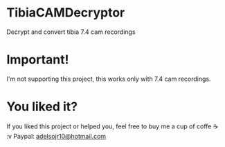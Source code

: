 # TibiaCAMDecryptor
 Decrypt and convert tibia 7.4 cam recordings

# Important!
 I'm not supporting this project, this works only with 7.4 cam recordings.

# You liked it?
 If you liked this project or helped you, feel free to buy me a cup of coffe ☕ :v
 Paypal: adelsojr10@hotmail.com
